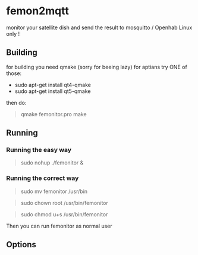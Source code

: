 # femon2mqtt
monitor your satellite dish and send the result to mosquitto / Openhab
Linux only !

## Building
for building you need qmake (sorry for beeing lazy)
for aptians try ONE of those:

  * sudo apt-get install qt4-qmake
  * sudo apt-get install qt5-qmake

then do:

> qmake femonitor.pro
> make

## Running

### Running the easy way

> sudo nohup ./femonitor &

### Running the correct way

> sudo mv femonitor /usr/bin

> sudo chown root /usr/bin/femonitor

> sudo chmod u+s /usr/bin/femonitor

Then you can run femonitor as normal user

## Options



